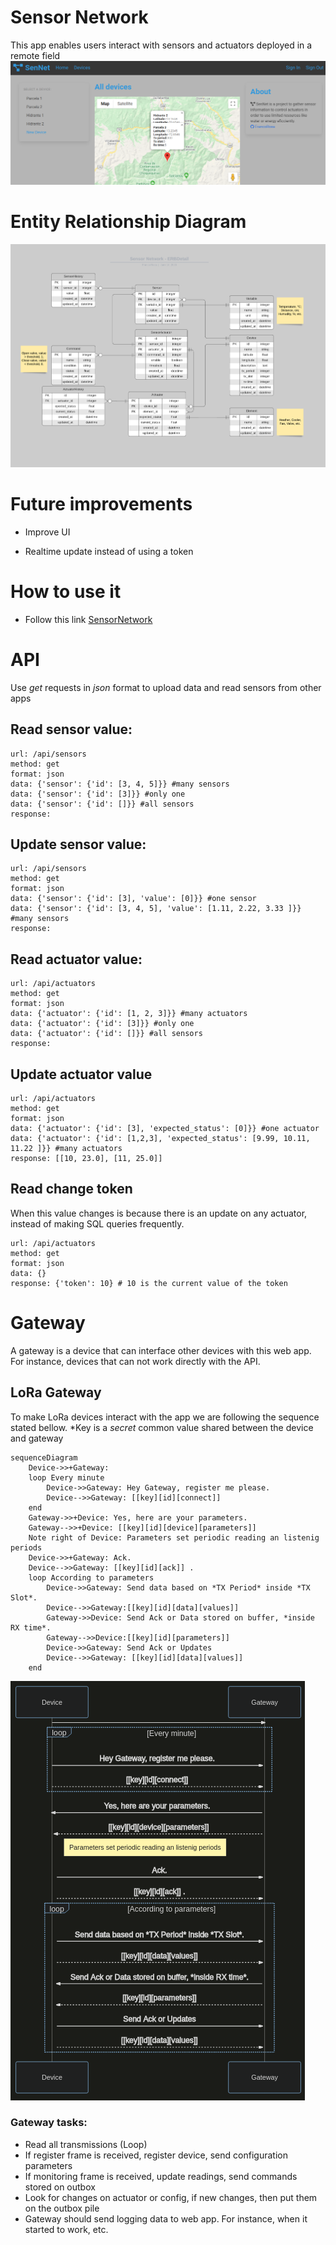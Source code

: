 # Sensor Network

This app enables users interact with sensors and actuators deployed in a remote field
![Screenshot](./docs/screenshot.png)

# Entity Relationship Diagram 

![Entity Relationship diagram](./docs/erd.png)

# Future improvements

* Improve UI

* Realtime update instead of using a token

# How to use it

* Follow this link [SensorNetwork](https://sensor-network-lora.herokuapp.com)

# API

Use *get* requests in *json* format to upload data and read sensors from other apps 

## Read sensor value:
```
url: /api/sensors
method: get
format: json
data: {'sensor': {'id': [3, 4, 5]}} #many sensors
data: {'sensor': {'id': [3]}} #only one
data: {'sensor': {'id': []}} #all sensors 
response:
```

## Update sensor value:
```
url: /api/sensors
method: get
format: json
data: {'sensor': {'id': [3], 'value': [0]}} #one sensor
data: {'sensor': {'id': [3, 4, 5], 'value': [1.11, 2.22, 3.33 ]}} #many sensors
response:
```

## Read actuator value:
```
url: /api/actuators
method: get
format: json
data: {'actuator': {'id': [1, 2, 3]}} #many actuators
data: {'actuator': {'id': [3]}} #only one
data: {'actuator': {'id': []}} #all sensors
response:
```

## Update actuator value
```
url: /api/actuators
method: get
format: json
data: {'actuator': {'id': [3], 'expected_status': [0]}} #one actuator
data: {'actuator': {'id': [1,2,3], 'expected_status': [9.99, 10.11, 11.22 ]}} #many actuators
response: [[10, 23.0], [11, 25.0]]
```

## Read change token
When this value changes is because there is an update on any actuator, instead of making SQL queries frequently.
```
url: /api/actuators
method: get
format: json
data: {}
response: {'token': 10} # 10 is the current value of the token
```
# Gateway
A gateway is a device that can interface other devices with this web app. For instance, devices that can not work directly with the API.

## LoRa Gateway
To make LoRa devices interact with the app we are following the sequence stated bellow. *Key is a _secret_ common value shared between the device and gateway
```mermaid
sequenceDiagram
    Device->>+Gateway: 
    loop Every minute
        Device->>Gateway: Hey Gateway, register me please.
        Device-->>Gateway: [[key][id][connect]]
    end
    Gateway->>+Device: Yes, here are your parameters.
    Gateway-->>+Device: [[key][id][device][parameters]]
    Note right of Device: Parameters set periodic reading an listenig periods
    Device->>+Gateway: Ack.
    Device-->>Gateway: [[key][id][ack]] .
    loop According to parameters
        Device->>Gateway: Send data based on *TX Period* inside *TX Slot*.
        Device-->>Gateway:[[key][id][data][values]]
        Gateway->>Device: Send Ack or Data stored on buffer, *inside RX time*. 
        Gateway-->>Device:[[key][id][parameters]]
        Device->>Gateway: Send Ack or Updates
        Device-->>Gateway: [[key][id][data][values]]
    end
```
![Screenshot](./docs/mermaid.png)
### Gateway tasks:
* Read all transmissions (Loop)
* If register frame is received, register device, send configuration parameters
* If monitoring frame is received, update readings, send commands stored on outbox
* Look for changes on actuator or config, if new changes, then put them on the outbox pile
* Gateway should send logging data to web app. For instance, when it started to work, etc.